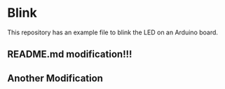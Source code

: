 # Blink

This repository has an example file to blink the LED on an Arduino board.

## README.md modification!!!

## Another Modification
